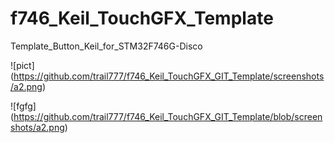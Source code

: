 # f746_Keil_TouchGFX_Template
Template_Button_Keil_for_STM32F746G-Disco

![pict]
(https://github.com/trail777/f746_Keil_TouchGFX_GIT_Template/screenshots/a2.png)

![fgfg] (https://github.com/trail777/f746_Keil_TouchGFX_GIT_Template/blob/screenshots/a2.png)

